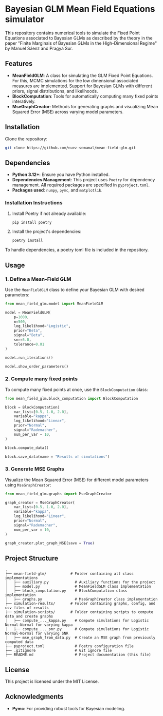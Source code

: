 # Bayesian GLM Mean Field Equations simulator

This repository contains numerical tools to simulate the Fixed Point Equations associated to Bayesian GLMs as described by the theory in the paper "Finite Marginals of Bayesian GLMs in the High-Dimensional Regime" by Manuel Sáenz and Pragya Sur.

## Features

- **MeanFieldGLM**: A class for simulating the GLM Fixed Point Equations. For this, MCMC simulations for the low dimensional associated measures are implemented. Support for Bayesian GLMs with different priors, signal distributions, and likelihoods.
- **BlockComputation**: Tools for automatically computing many fixed points interatively.
- **MseGraphCreator**: Methods for generating graphs and visualizing Mean Squared Error (MSE) across varying model parameters.

## Installation

Clone the repository:
   ```bash
   git clone https://github.com/nuez-semanal/mean-field-glm.git
   ```
## Dependencies

- **Python 3.12+**: Ensure you have Python installed.  
- **Dependencies Management**: This project uses `Poetry` for dependency management. All required packages are specified in `pyproject.toml`. 
- **Packages used**: `numpy`, `pymc`, and `matplotlib`.

### Installation Instructions

1. Install Poetry if not already available:
   ```bash
   pip install poetry
   ```
2. Install the project's dependencies:
   ```bash
   poetry install
   ```

To handle dependencies, a poetry toml file is included in the repository.

## Usage

### 1. Define a Mean-Field GLM
Use the `MeanFieldGLM` class to define your Bayesian GLM with desired parameters:

```python
from mean_field_glm.model import MeanFieldGLM

model = MeanFieldGLM(
    p=1000,
    n=500,
    log_likelihood="Logistic",
    prior="Beta",
    signal="Beta",
    snr=5.0,
    tolerance=0.01
)

model.run_iterations()

model.show_order_parameters()
```

### 2. Compute many fixed points

To compute many fixed points at once, use the `BlockComputation` class:

```python
from mean_field_glm.block_computation import BlockComputation

block = BlockComputation(
    var_list=[0.5, 1.0, 2.0],
    variable="kappa",
    log_likelihood="Linear",
    prior="Normal",
    signal="Rademacher",
    num_per_var = 10,
)

block.compute_data()

block.save_data(name = "Results of simulations")
```

### 3. Generate MSE Graphs
Visualize the Mean Squared Error (MSE) for different model parameters using `MseGraphCreator`:

```python
from mean_field_glm.graphs import MseGraphCreator

graph_creator = MseGraphCreator(
    var_list=[0.5, 1.0, 2.0],
    variable="kappa",
    log_likelihood="Linear",
    prior="Normal",
    signal="Rademacher",
    num_per_var = 10,
)

graph_creator.plot_graph_MSE(save = True)
```

## Project Structure

```
.
├── mean-field-glm/           # Folder containing all class implementations
│   ├── auxiliary.py            # Auxiliary functions for the project
│   ├── model.py                # MeanFieldGLM class implementation
│   ├── block_computation.py    # BlockComputation class implementation
│   ├── graphs.py               # MseGraphCreator class implementation
├── simulation-results/       # Folder containing graphs, config, and csv files of results
├── simulation-scripts/       # Folder containing scripts to compute data and create graphs
│   ├── compute_..._kappa.py    # Compute simulations for Logistic Normal-Normal for varying kappa
│   ├── compute_..._snr.py      # Compute simulations for Logistic Normal-Normal for varying SNR
│   ├── mse_graph_from_data.py  # Create an MSE graph from previously computed data
├── pyproject.toml              # Poetry configuration file
├── .gitignore                  # Git ignore file
├── README.md                   # Project documentation (this file)
```

## License

This project is licensed under the MIT License. 

## Acknowledgments

- **Pymc**: For providing robust tools for Bayesian modeling.